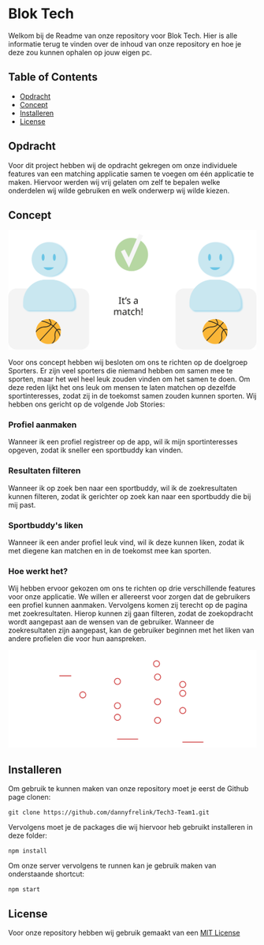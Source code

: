 # Blok Tech

Welkom bij de Readme van onze repository voor Blok Tech. Hier is alle informatie terug te vinden over de inhoud van onze repository en hoe je deze zou kunnen ophalen op jouw eigen pc.

## Table of Contents
* [Opdracht](#opdracht)
* [Concept](#concept)
* [Installeren](#installeren)
* [License](#license)

## Opdracht
Voor dit project hebben wij de opdracht gekregen om onze individuele features van een matching applicatie samen te voegen om één applicatie te maken. Hiervoor werden wij vrij gelaten om zelf te bepalen welke onderdelen wij wilde gebruiken en welk onderwerp wij wilde kiezen.

## Concept
![alt text](https://github.com/dannyfrelink/Tech3-Team1/blob/kath/public/images/wiki/match.svg)

Voor ons concept hebben wij besloten om ons te richten op de doelgroep Sporters. Er zijn veel sporters die niemand hebben om samen mee te sporten, maar het wel heel leuk zouden vinden om het samen te doen. Om deze reden lijkt het ons leuk om mensen te laten matchen op dezelfde sportinteresses, zodat zij in de toekomst samen zouden kunnen sporten. Wij hebben ons gericht op de volgende Job Stories:

### Profiel aanmaken
Wanneer ik een profiel registreer op de app, wil ik mijn sportinteresses opgeven, zodat ik sneller een sportbuddy kan vinden.

### Resultaten filteren
Wanneer ik op zoek ben naar een sportbuddy, wil ik de zoekresultaten kunnen filteren, zodat ik gerichter op zoek kan naar een sportbuddy die bij mij past.

### Sportbuddy's liken
Wanneer ik een ander profiel leuk vind, wil ik deze kunnen liken, zodat ik met diegene kan matchen en in de toekomst mee kan sporten.

### Hoe werkt het?

Wij hebben ervoor gekozen om ons te richten op drie verschillende features voor onze applicatie. We willen er allereerst voor zorgen dat de gebruikers een profiel kunnen aanmaken. Vervolgens komen zij terecht op de pagina met zoekresultaten. Hierop kunnen zij gaan filteren, zodat de zoekopdracht wordt aangepast aan de wensen van de gebruiker. Wanneer de zoekresultaten zijn aangepast, kan de gebruiker beginnen met het liken van andere profielen die voor hun aanspreken.

![alt text](https://github.com/dannyfrelink/Tech3-Team1/blob/kath/public/images/wiki/flow.svg)

## Installeren
Om gebruik te kunnen maken van onze repository moet je eerst de Github page clonen:
```
git clone https://github.com/dannyfrelink/Tech3-Team1.git
```

Vervolgens moet je de packages die wij hiervoor heb gebruikt installeren in deze folder:
```
npm install
```

Om onze server vervolgens te runnen kan je gebruik maken van onderstaande shortcut:
```
npm start
```

## License
Voor onze repository hebben wij gebruik gemaakt van een [MIT License](https://github.com/dannyfrelink/Tech3-Team1/blob/main/LICENSE)
